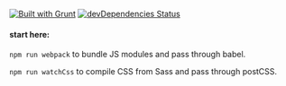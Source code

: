 [![Built with Grunt](https://cdn.gruntjs.com/builtwith.svg)](https://gruntjs.com/)
[![devDependencies Status](https://david-dm.org/RhodesPeter/frontend-boilerplate/dev-status.svg)](https://david-dm.org/RhodesPeter/frontend-boilerplate?type=dev)

#### start here:

`npm run webpack` to bundle JS modules and pass through babel.

`npm run watchCss` to compile CSS from Sass and pass through postCSS.
